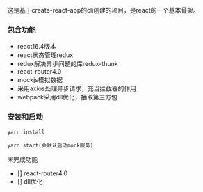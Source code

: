 这是基于create-react-app的cli创建的项目，是react的一个基本骨架。

### 包含功能
- react16.4版本
- react状态管理redux
- redux解决异步问题的库redux-thunk
- react-router4.0
- mockjs模拟数据
- 采用axios处理异步请求，充当拦截器的作用
- webpack采用dll优化，抽取第三方包

### 安装和启动
```
yarn install 

yarn start(会默认启动mock服务)
```

未完成功能
- [] react-router4.0
- [] dll优化
